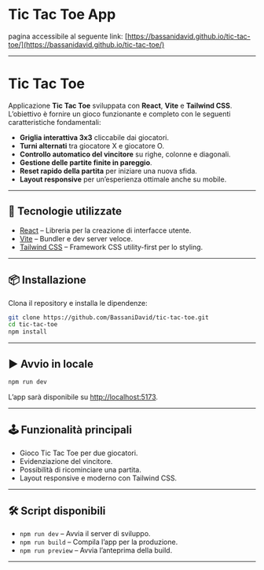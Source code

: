 # Tic Tac Toe App

pagina accessibile al seguente link: [https://bassanidavid.github.io/tic-tac-toe/](https://bassanidavid.github.io/tic-tac-toe/)

---

# Tic Tac Toe

Applicazione **Tic Tac Toe** sviluppata con **React**, **Vite** e **Tailwind CSS**.
L’obiettivo è fornire un gioco funzionante e completo con le seguenti caratteristiche fondamentali:

- **Griglia interattiva 3x3** cliccabile dai giocatori.
- **Turni alternati** tra giocatore X e giocatore O.
- **Controllo automatico del vincitore** su righe, colonne e diagonali.
- **Gestione delle partite finite in pareggio**.
- **Reset rapido della partita** per iniziare una nuova sfida.
- **Layout responsive** per un’esperienza ottimale anche su mobile.

---

## 🚀 Tecnologie utilizzate

- [React](https://react.dev/) – Libreria per la creazione di interfacce utente.
- [Vite](https://vitejs.dev/) – Bundler e dev server veloce.
- [Tailwind CSS](https://tailwindcss.com/) – Framework CSS utility-first per lo styling.

---

## 📦 Installazione

Clona il repository e installa le dipendenze:

```bash
git clone https://github.com/BassaniDavid/tic-tac-toe.git
cd tic-tac-toe
npm install
```

---

## ▶️ Avvio in locale

```bash
npm run dev
```

L’app sarà disponibile su [http://localhost:5173](http://localhost:5173).

---

## 🕹️ Funzionalità principali

- Gioco Tic Tac Toe per due giocatori.
- Evidenziazione del vincitore.
- Possibilità di ricominciare una partita.
- Layout responsive e moderno con Tailwind CSS.

---

## 🛠️ Script disponibili

- `npm run dev` – Avvia il server di sviluppo.
- `npm run build` – Compila l’app per la produzione.
- `npm run preview` – Avvia l’anteprima della build.

---
